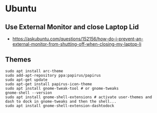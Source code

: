 # Ubuntu

## Use External Monitor and close Laptop Lid
* https://askubuntu.com/questions/152156/how-do-i-prevent-an-external-monitor-from-shutting-off-when-closing-my-laptop-li

## Themes
```
sudo apt install arc-theme
sudo add-apt-repository ppa:papirus/papirus
sudo apt-get update
sudo apt-get install papirus-icon-theme
sudo apt install gnome-tweak-tool # or gnome-tweaks
gnome-shell --version
sudo apt install gnome-shell-extensions # activate user-themes and dash to dock in gnome-tweaks and then the shell...
sudo apt install gnome-shell-extension-dashtodock
```
